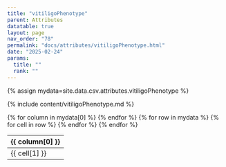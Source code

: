```yaml
---
title: "vitiligoPhenotype"
parent: Attributes
datatable: true
layout: page
nav_order: "78"
permalink: "docs/attributes/vitiligoPhenotype.html"
date: "2025-02-24"
params:
  title: ""
  rank: ""
---
```

{% assign mydata=site.data.csv.attributes.vitiligoPhenotype %} 

{% include content/vitiligoPhenotype.md %}

<table id="myTable" class="display" style="width:100%">
    <thead>
    {% for column in mydata[0] %}
        <th>{{ column[0] }}</th>
    {% endfor %}
    </thead>
    <tbody>
    {% for row in mydata %}
        <tr>
        {% for cell in row %}
            <td>{{ cell[1] }}</td>
        {% endfor %}
        </tr>
    {% endfor %}
    </tbody>
</table>
<script type="text/javascript">
  $(document).ready(function () {
    $('#myTable').DataTable({
      responsive: true,
      deferRender: false,
      paging: false,
      order: [],
    });
  });
</script>
